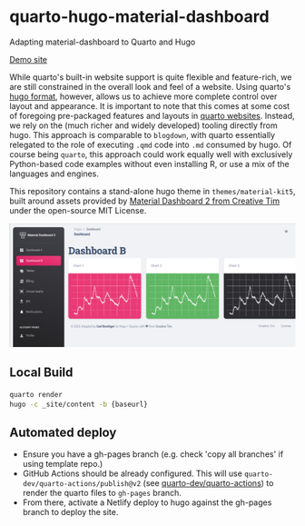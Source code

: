 # quarto-hugo-material-dashboard

Adapting material-dashboard to Quarto and Hugo

[Demo site](https://quarto-hugo-material-dashboard.netlify.app/posts/dashboard-b/)


While quarto's built-in website support is quite flexible and feature-rich, we are still constrained in the overall look and feel of a website.
Using quarto's [hugo format](https://quarto.org/docs/output-formats/hugo.html), however, allows us to achieve more complete control over layout and appearance.
It is important to note that this comes at some cost of foregoing pre-packaged features and layouts in [quarto websites](https://quarto.org/docs/websites/).
Instead, we rely on the (much richer and widely developed) tooling directly from hugo.
This approach is comparable to `blogdown`, with quarto essentially relegated to the role of executing `.qmd` code into `.md` consumed by hugo.
Of course being `quarto`, this approach could work equally well with exclusively Python-based code examples without even installing R, or use a mix of the languages and engines.

This repository contains a stand-alone hugo theme in `themes/material-kit5`, built 
around assets provided by [Material Dashboard 2 from Creative Tim](https://www.creative-tim.com/learning-lab/bootstrap/quick-start/material-dashboard) 
under the open-source MIT License.


![](.github/screenshot.png)


## Local Build

```bash
quarto render
hugo -c _site/content -b {baseurl}
```

## Automated deploy

- Ensure you have a gh-pages branch (e.g. check 'copy all branches' if using template repo.)
- GitHub Actions should be already configured.  This will use `quarto-dev/quarto-actions/publish@v2` (see [quarto-dev/quarto-actions](https://github.com/quarto-dev/quarto-actions)) to render the quarto files to `gh-pages` branch.
- From there, activate a Netlify deploy to hugo against the gh-pages branch to deploy the site.